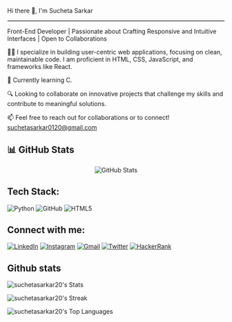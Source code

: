 Hi there 👋, I'm Sucheta Sarkar 
<hr style="border:1px solid #ccc">

Front-End Developer | Passionate about Crafting Responsive and Intuitive Interfaces | Open to Collaborations

👨‍💻 I specialize in building user-centric web applications, focusing on clean, maintainable code. I am proficient in HTML, CSS, JavaScript, and frameworks like React.

🌱 Currently learning C.

🔍 Looking to collaborate on innovative projects that challenge my skills and contribute to meaningful solutions.

📫 Feel free to reach out for collaborations or to connect!
suchetasarkar0120@gmail.com

## 📊 GitHub Stats
<p align="center">
  <img src="https://github-profile-trophy.vercel.app/?username=suchetasarkar20&theme=light" alt="GitHub Stats" />
</p>

## Tech Stack:
<p align="left">
  <img src="https://img.shields.io/badge/Python-3776AB?style=flat&logo=python&logoColor=white" alt="Python"/>
  <img src="https://img.shields.io/badge/GitHub-181717?style=flat&logo=github&logoColor=white" alt="GitHub"/>
  <img src="https://img.shields.io/badge/HTML5-E34F26?style=flat&logo=html5&logoColor=white" alt="HTML5"/>

## Connect with me:
<p align="left">
  <a href="https://www.linkedin.com/in/sucheta-sarkar-5a6869225?utm_source=share&utm_campaign=share_via&utm_content=profile&utm_medium=ios_app" target="_blank"><img src="https://img.shields.io/badge/LinkedIn-0077B5?style=flat&logo=linkedin&logoColor=white" alt="LinkedIn"/></a>
  <a href="https://www.instagram.com/jussstttt.su?igsh=MW00M2h4eDgweTExbQ%3D%3D&utm_source=qr" target="_blank"><img src="https://img.shields.io/badge/Instagram-E4405F?style=flat&logo=instagram&logoColor=white" alt="Instagram"/></a>
  <a href="mailto:your-email@gmail.com" target="_blank"><img src="https://img.shields.io/badge/Gmail-D14836?style=flat&logo=gmail&logoColor=white" alt="Gmail"/></a>
  <a href="https://x.com/sarkar2001su/status/1827364901129486348?s=12" target="_blank"><img src="https://img.shields.io/badge/Twitter-1DA1F2?style=flat&logo=twitter&logoColor=white" alt="Twitter"/></a>
  <a href="https://www.hackerrank.com/profile/suchetasarkar349" target="_blank"><img src="https://img.shields.io/badge/HackerRank-2EC866?style=flat&logo=hackerrank&logoColor=white" alt="HackerRank"/></a>


## Github stats 

![suchetasarkar20's Stats](https://github-readme-stats.vercel.app/api?username=suchetasarkar20&theme=default&show_icons=true&hide_border=false&count_private=false)

![suchetasarkar20's Streak](https://github-readme-streak-stats.herokuapp.com/?user=suchetasarkar20&theme=default&hide_border=false)

![suchetasarkar20's Top Languages](https://github-readme-stats.vercel.app/api/top-langs/?username=suchetasarkar20&theme=default&show_icons=true&hide_border=false&layout=compact)

